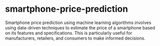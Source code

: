 # smartphone-price-prediction
Smartphone price prediction using machine learning algorithms involves using data-driven techniques to estimate the price of a smartphone based on its features and specifications. This is particularly useful for manufacturers, retailers, and consumers to make informed decisions.
